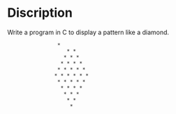 # Discription

Write a program in C to display a pattern like a diamond.

				 	*
				       * *
				      * * *
				     * * * *
				    * * * * *
				   * * * * * *
				    * * * * *
				     * * * *
				      * * * 
				       * *
				        *

